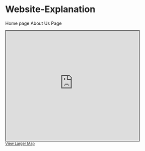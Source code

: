 # Website-Explanation
Home page
About Us Page


<iframe width="425" height="350" src="https://www.openstreetmap.org/export/embed.html?bbox=-111.64626091718675%2C40.23352043251357%2C-111.6428115963936%2C40.234878009123754&amp;layer=mapnik" style="border: 1px solid black"></iframe><br/><small><a href="https://www.openstreetmap.org/#map=19/40.23420/-111.64454">View Larger Map</a></small>